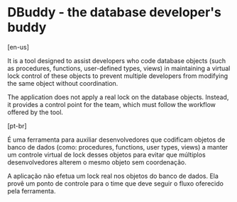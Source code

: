 # DBuddy - the database developer's buddy

[en-us]

It is a tool designed to assist developers who code database objects (such as procedures, functions, user-defined types, views) in maintaining a virtual lock control of these objects to prevent multiple developers from modifying the same object without coordination.

The application does not apply a real lock on the database objects. Instead, it provides a control point for the team, which must follow the workflow offered by the tool.


[pt-br]

É uma ferramenta para auxiliar desenvolvedores que codificam objetos de banco de dados (como: procedures, functions, user types, views) a manter um controle virtual de lock desses objetos para evitar que múltiplos desenvolvedores alterem o mesmo objeto sem coordenação.

A aplicação não efetua um lock real nos objetos do banco de dados. Ela provê um ponto de controle para o time que deve seguir o fluxo oferecido pela ferramenta.
